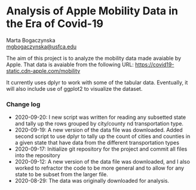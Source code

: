 # Analysis of Apple Mobility Data in the Era of Covid-19

Marta Bogaczynska  
mgbogaczynska@usfca.edu

The aim of this project is to analyze the mobility data made avaiable by Apple.
That data is avaiable from the following URL:
https://covid19-static.cdn-apple.com/mobility

It currently uses dplyr to work with some of the tabular data.
Eventually, it will also include use of ggplot2 to visualize the 
dataset.

### Change log
* 2020-09-20: I new script was written for reading any subsetted state and tally
up the rows grouped by city/county nd transportation type. 
* 2020-09-19: A new version of the data file was downloaded. Added second 
script to use dplyr to tally up the count of cities and counties in a given
state that have data from the different transportation types
* 2020-09-17: Initialize git repository for the project and commit all files 
into the repository
* 2020-09-12: A new version of the data file was downloaded, and I
also worked to refractor the code to be more general and to allow for any
state to be subset from the larger file. 
* 2020-08-29: The data was originally downloaded for analysis.
